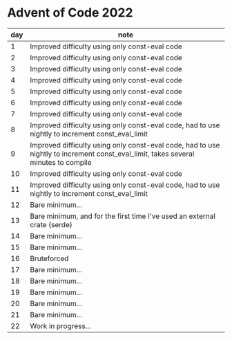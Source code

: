 # Advent of Code 2022

| day | note |
| --- | --- |
| 1 | Improved difficulty using only const-eval code |
| 2 | Improved difficulty using only const-eval code |
| 3 | Improved difficulty using only const-eval code |
| 4 | Improved difficulty using only const-eval code |
| 5 | Improved difficulty using only const-eval code |
| 6 | Improved difficulty using only const-eval code |
| 7 | Improved difficulty using only const-eval code |
| 8 | Improved difficulty using only const-eval code, had to use nightly to increment const_eval_limit |
| 9 | Improved difficulty using only const-eval code, had to use nightly to increment const_eval_limit, takes several minutes to compile |
| 10 | Improved difficulty using only const-eval code |
| 11 | Improved difficulty using only const-eval code, had to use nightly to increment const_eval_limit |
| 12 | Bare minimum... |
| 13 | Bare minimum, and for the first time I've used an external crate (serde) |
| 14 | Bare minimum... |
| 15 | Bare minimum... |
| 16 | Bruteforced |
| 17 | Bare minimum... |
| 18 | Bare minimum... |
| 19 | Bare minimum... |
| 20 | Bare minimum... |
| 21 | Bare minimum... |
| 22 | Work in progress... |
